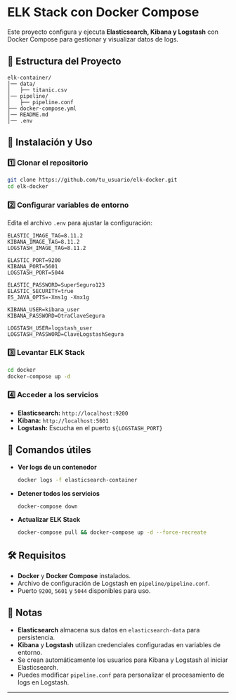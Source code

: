 # ELK Stack con Docker Compose

Este proyecto configura y ejecuta **Elasticsearch, Kibana y Logstash** con Docker Compose para gestionar y visualizar datos de logs.

## 📂 Estructura del Proyecto
```
elk-container/
│── data/
│   ├── titanic.csv
│── pipeline/
│   ├── pipeline.conf
├── docker-compose.yml
│── README.md
│── .env
```

## 🚀 Instalación y Uso

### 1️⃣ Clonar el repositorio
```bash
git clone https://github.com/tu_usuario/elk-docker.git
cd elk-docker
```

### 2️⃣ Configurar variables de entorno
Edita el archivo `.env` para ajustar la configuración:

```env
ELASTIC_IMAGE_TAG=8.11.2
KIBANA_IMAGE_TAG=8.11.2
LOGSTASH_IMAGE_TAG=8.11.2

ELASTIC_PORT=9200
KIBANA_PORT=5601
LOGSTASH_PORT=5044

ELASTIC_PASSWORD=SuperSeguro123
ELASTIC_SECURITY=true
ES_JAVA_OPTS=-Xms1g -Xmx1g

KIBANA_USER=kibana_user
KIBANA_PASSWORD=OtraClaveSegura

LOGSTASH_USER=logstash_user
LOGSTASH_PASSWORD=ClaveLogstashSegura
```

### 3️⃣ Levantar ELK Stack
```bash
cd docker
docker-compose up -d
```

### 4️⃣ Acceder a los servicios
- **Elasticsearch:** `http://localhost:9200`
- **Kibana:** `http://localhost:5601`
- **Logstash:** Escucha en el puerto `${LOGSTASH_PORT}`

## 🔄 Comandos útiles

- **Ver logs de un contenedor**  
  ```bash
  docker logs -f elasticsearch-container
  ```
- **Detener todos los servicios**  
  ```bash
  docker-compose down
  ```
- **Actualizar ELK Stack**  
  ```bash
  docker-compose pull && docker-compose up -d --force-recreate
  ```

## 🛠 Requisitos
- **Docker** y **Docker Compose** instalados.
- Archivo de configuración de Logstash en `pipeline/pipeline.conf`.
- Puerto `9200`, `5601` y `5044` disponibles para uso.

## 📌 Notas
- **Elasticsearch** almacena sus datos en `elasticsearch-data` para persistencia.
- **Kibana** y **Logstash** utilizan credenciales configuradas en variables de entorno.
- Se crean automáticamente los usuarios para Kibana y Logstash al iniciar Elasticsearch.
- Puedes modificar `pipeline.conf` para personalizar el procesamiento de logs en Logstash.

---


